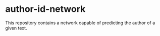 # author-id-network
This repository contains a network capable of predicting the author of a given text.

